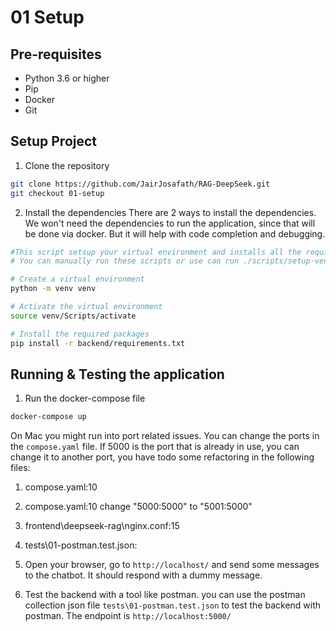# 01 Setup

## Pre-requisites
- Python 3.6 or higher
- Pip
- Docker
- Git

## Setup Project
1. Clone the repository
```bash
git clone https://github.com/JairJosafath/RAG-DeepSeek.git
git checkout 01-setup
```
2. Install the dependencies
There are 2 ways to install the dependencies. 
We won't need the dependencies to run the application, since that will be done via docker.
But it will help with code completion and debugging.

```bash
#This script setsup your virtual environment and installs all the required packages
# You can manually run these scripts or use can run ./scripts/setup-venv.sh

# Create a virtual environment
python -m venv venv

# Activate the virtual environment
source venv/Scripts/activate

# Install the required packages
pip install -r backend/requirements.txt
```
## Running & Testing the application
1. Run the docker-compose file
```bash
docker-compose up
```

On Mac you might run into port related issues. You can change the ports in the `compose.yaml` file. If 5000 is the port that is already in use, you can change it to another port, you have todo some refactoring in the following files:
1. compose.yaml:10
2. compose.yaml:10 change "5000:5000" to "5001:5000"
3. frontend\deepseek-rag\nginx.conf:15 
4. tests\01-postman.test.json:


2. Open your browser, go to `http://localhost/` and send some messages to the chatbot. It should respond with a dummy message.

3. Test the backend with a tool like postman. you can use the postman collection json file `tests\01-postman.test.json` to test the backend with postman. The endpoint is `http://localhost:5000/`

